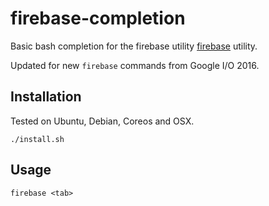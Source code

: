 # firebase-completion
Basic bash completion for the firebase utility [firebase](https://github.com/digitalocean/firebase) utility.

Updated for new `firebase` commands from Google I/O 2016.

## Installation

Tested on Ubuntu, Debian, Coreos and OSX.

`./install.sh` 

## Usage 

`firebase <tab>` 
